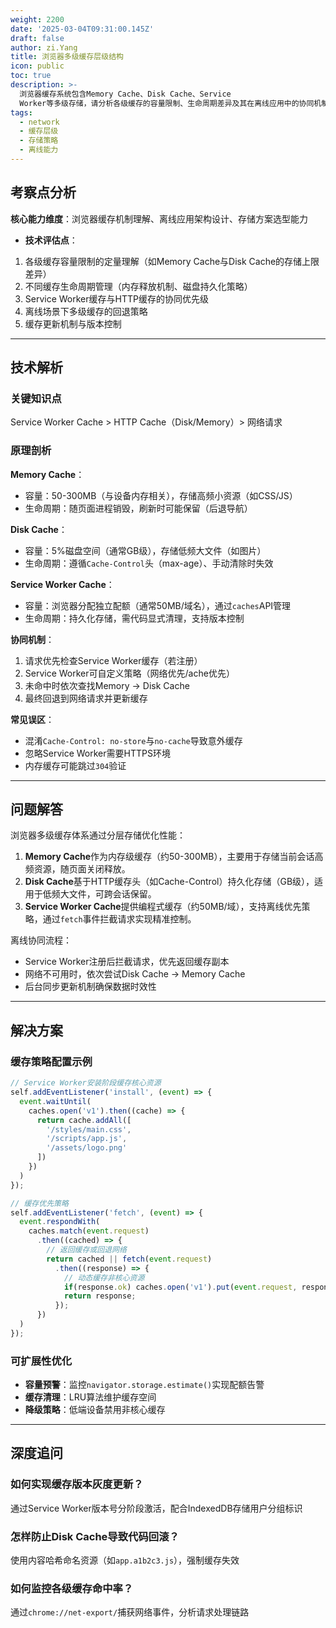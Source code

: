 ```yaml
---
weight: 2200
date: '2025-03-04T09:31:00.145Z'
draft: false
author: zi.Yang
title: 浏览器多级缓存层级结构
icon: public
toc: true
description: >-
  浏览器缓存系统包含Memory Cache、Disk Cache、Service
  Worker等多级存储，请分析各级缓存的容量限制、生命周期差异及其在离线应用中的协同机制。
tags:
  - network
  - 缓存层级
  - 存储策略
  - 离线能力
---
```


## 考察点分析

**核心能力维度**：浏览器缓存机制理解、离线应用架构设计、存储方案选型能力  

- **技术评估点**：  

1. 各级缓存容量限制的定量理解（如Memory Cache与Disk Cache的存储上限差异）  
2. 不同缓存生命周期管理（内存释放机制、磁盘持久化策略）  
3. Service Worker缓存与HTTP缓存的协同优先级  
4. 离线场景下多级缓存的回退策略  
5. 缓存更新机制与版本控制  

---

## 技术解析

### 关键知识点  

Service Worker Cache > HTTP Cache（Disk/Memory）> 网络请求  

### 原理剖析  

**Memory Cache**：  

- 容量：50-300MB（与设备内存相关），存储高频小资源（如CSS/JS）  
- 生命周期：随页面进程销毁，刷新时可能保留（后退导航）  

**Disk Cache**：  

- 容量：5%磁盘空间（通常GB级），存储低频大文件（如图片）  
- 生命周期：遵循`Cache-Control`头（max-age）、手动清除时失效  

**Service Worker Cache**：  

- 容量：浏览器分配独立配额（通常50MB/域名），通过`caches`API管理  
- 生命周期：持久化存储，需代码显式清理，支持版本控制  

**协同机制**：  

1. 请求优先检查Service Worker缓存（若注册）  
2. Service Worker可自定义策略（网络优先/ache优先）  
3. 未命中时依次查找Memory -> Disk Cache  
4. 最终回退到网络请求并更新缓存  

**常见误区**：  

- 混淆`Cache-Control: no-store`与`no-cache`导致意外缓存  
- 忽略Service Worker需要HTTPS环境  
- 内存缓存可能跳过`304`验证  

---

## 问题解答  

浏览器多级缓存体系通过分层存储优化性能：  

1. **Memory Cache**作为内存级缓存（约50-300MB），主要用于存储当前会话高频资源，随页面关闭释放。  
2. **Disk Cache**基于HTTP缓存头（如Cache-Control）持久化存储（GB级），适用于低频大文件，可跨会话保留。  
3. **Service Worker Cache**提供编程式缓存（约50MB/域），支持离线优先策略，通过`fetch`事件拦截请求实现精准控制。  

离线协同流程：  

- Service Worker注册后拦截请求，优先返回缓存副本  
- 网络不可用时，依次尝试Disk Cache -> Memory Cache  
- 后台同步更新机制确保数据时效性  

---

## 解决方案  

### 缓存策略配置示例  

```javascript
// Service Worker安装阶段缓存核心资源
self.addEventListener('install', (event) => {
  event.waitUntil(
    caches.open('v1').then((cache) => {
      return cache.addAll([
        '/styles/main.css',
        '/scripts/app.js',
        '/assets/logo.png'
      ])
    })
  )
});

// 缓存优先策略
self.addEventListener('fetch', (event) => {
  event.respondWith(
    caches.match(event.request)
      .then((cached) => {
        // 返回缓存或回退网络
        return cached || fetch(event.request)
          .then((response) => {
            // 动态缓存非核心资源
            if(response.ok) caches.open('v1').put(event.request, response.clone());
            return response;
          });
      })
  )
});
```

### 可扩展性优化  

- **容量预警**：监控`navigator.storage.estimate()`实现配额告警  
- **缓存清理**：LRU算法维护缓存空间  
- **降级策略**：低端设备禁用非核心缓存  

---

## 深度追问  

### 如何实现缓存版本灰度更新？  

通过Service Worker版本号分阶段激活，配合IndexedDB存储用户分组标识  

### 怎样防止Disk Cache导致代码回滚？  

使用内容哈希命名资源（如`app.a1b2c3.js`），强制缓存失效  

### 如何监控各级缓存命中率？  

通过`chrome://net-export/`捕获网络事件，分析请求处理链路
